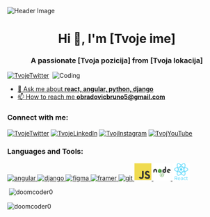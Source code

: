 ![Header Image]([https://developers.giphy.com/branch/master/static/api-512d36c09662682717108a38bbb5c57d.gif])
<h1 align="center">Hi 👋, I'm [Tvoje ime]</h1>  
<h3 align="center">A passionate [Tvoja pozicija] from [Tvoja lokacija]</h3>  
<img align="right" alt="Coding" width="400" src="https://cdn.dribbble.com/users/926537/screenshots/4502924/python-2.gif" />  

<p align="left"> <a href="https://twitter.com/TvojeTwitter" target="blank"><img src="https://img.shields.io/twitter/follow/TvojeTwitter?logo=twitter&style=for-the-badge" alt="TvojeTwitter"  </p>

- 💬 Ask me about **react, angular, python, django**
- 📫 How to reach me **obradovicbruno5@gmail.com**

<h3 align="left">Connect with me:</h3>  
<p align="left">  
<a href="https://twitter.com/TvojeTwitter" target="blank"><img align="center" src="https://raw.githubusercontent.com/rahuldkjain/github-profile-readme-generator/master/src/images/icons/Social/twitter.svg" alt="TvojeTwitter" height="30" width="40" /></a>  
<a href="https://linkedin.com/in/TvojeLinkedIn" target="blank"><img align="center" src="https://raw.githubusercontent.com/rahuldkjain/github-profile-readme-generator/master/src/images/icons/Social/linked-in-alt.svg" alt="TvojeLinkedIn" height="30" width="40" /></a>  
<a href="https://instagram.com/TvojInstagram" target="blank"><img align="center" src="https://raw.githubusercontent.com/rahuldkjain/github-profile-readme-generator/master/src/images/icons/Social/instagram.svg" alt="TvojInstagram" height="30" width="40" /></a>  
<a href="https://www.youtube.com/c/TvojYouTube" target="blank"><img align="center" src="https://raw.githubusercontent.com/rahuldkjain/github-profile-readme-generator/master/src/images/icons/Social/youtube.svg" alt="TvojYouTube" height="30" width="40" /></a>  
</p>  

<h3 align="left">Languages and Tools:</h3>  
<p align="left">  
<a href="https://angular.io" target="_blank" rel="noreferrer"> <img src="https://angular.io/assets/images/logos/angular/angular.svg" alt="angular" width="40" height="40"/> </a>  
<a href="https://www.djangoproject.com/" target="_blank" rel="noreferrer"> <img src="https://cdn.worldvectorlogo.com/logos/django.svg" alt="django" width="40" height="40"/> </a>  
<a href="https://www.figma.com/" target="_blank" rel="noreferrer"> <img src="https://www.vectorlogo.zone/logos/figma/figma-icon.svg" alt="figma" width="40" height="40"/> </a>  
<a href="https://www.framer.com/" target="_blank" rel="noreferrer"> <img src="https://www.vectorlogo.zone/logos/framer/framer-icon.svg" alt="framer" width="40" height="40"/> </a>  
<a href="https://git-scm.com/" target="_blank" rel="noreferrer"> <img src="https://www.vectorlogo.zone/logos/git-scm/git-scm-icon.svg" alt="git" width="40" height="40"/> </a>  
<a href="https://developer.mozilla.org/en-US/docs/Web/JavaScript" target="_blank" rel="noreferrer"> <img src="https://raw.githubusercontent.com/devicons/devicon/master/icons/javascript/javascript-original.svg" alt="javascript" width="40" height="40"/> </a>  
<a href="https://nodejs.org" target="_blank" rel="noreferrer"> <img src="https://raw.githubusercontent.com/devicons/devicon/master/icons/nodejs/nodejs-original-wordmark.svg" alt="nodejs" width="40" height="40"/> </a>  
<a href="https://reactjs.org/" target="_blank" rel="noreferrer"> <img src="https://raw.githubusercontent.com/devicons/devicon/master/icons/react/react-original-wordmark.svg" alt="react" width="40" height="40"/> </a>  
</p>

<p>&nbsp;<img align="center" src="https://github-readme-stats.vercel.app/api?username=doomcoder0&show_icons=true&locale=en" alt="doomcoder0" /></p>

<p><img align="center" src="https://github-readme-streak-stats.herokuapp.com/?user=doomcoder0&" alt="doomcoder0" /></p>
